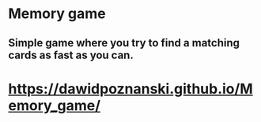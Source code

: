 # Memory game

## Simple game where you try to find a matching cards as fast as you can.

# https://dawidpoznanski.github.io/Memory_game/
